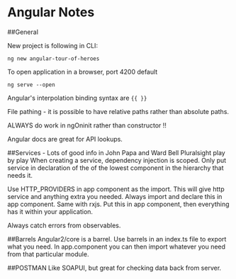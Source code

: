 # Angular Notes

##General

New project is following in CLI:

`ng new angular-tour-of-heroes`

To open application in a browser, port 4200 default

`ng serve --open`

Angular's interpolation binding syntax are `{{ }}`

File pathing - it is possible to have relative paths rather than absolute paths.

ALWAYS do work in ngOninit rather than constructor !!

Angular docs are great for API lookups. 

##Services - 
Lots of good info in John Papa and Ward Bell Pluralsight play  by play
When creating a service, dependency injection is scoped.  Only put service in declaration
of the of the lowest component in the hierarchy that needs it.

Use HTTP_PROVIDERS in app component as the import.  This will give http service and anything 
extra you needed.  Always import and declare this in app component.  Same with rxjs.  Put this 
in app component, then everything has it within your application.

Always catch errors from observables.

##Barrels
Angular2/core is a barrel.  Use barrels in an index.ts file to export what you need.  In 
app.component you can then import whatever you need from that particular module.

##POSTMAN
Like SOAPUI, but great for checking data back from server.

